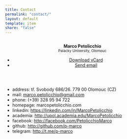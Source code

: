 ```yaml
---
title: Contact
permalink: "contact/"
layout: default
template: item
share: "false"
---
```



		

			



<div style="text-align:center">
	
<div class="nav-items nav-items--logo u-layout u-mar--0 u-inline u-block u-media--l">
	<a href="http://marcopetolicchio.com"> <img class="img nav-img" src="http://marcopetolicchio.com/assets/img/pic-72.jpg" alt=""></a>
	</div>
	<p class="t-heading u-layout u-mar--0 u-inline u-block u-media--l" style="text-align:center"><strong>Marco Petolicchio</strong><br>
	<small>Palacky University, Olomouc</small></p>
	<ul>		
<li class="btn btn--block btn-primary--outline"><a download href="http://marcopetolicchio.com/assets/vcard.vcf"><span>Download vCard</span></a></li>

<li class="btn btn--block btn-secundary--outline"><a href="mailto:marco.petolicchio@gmail.com"><span>Send email</span></a></li>
			
</ul>
</div>
<br><br>

* address: tř. Svobody 686/26. 779 00 Olomouc (CZ)	
* mail: marco.petolicchio@gmail.com
* phone: (+39) 328 95 94 722
* homepage: marcopetolicchio.com 
		<br>	
* linkedin: https://linkedin.com/in/MarcoPetolicchio
* academia: http://upol.academia.edu/MarcoPetolicchio
* facebook: http://facebook.com/PetolicchioMarco
* github: http://github.com/p-marco
* telegram: http://t.me/p-marco

